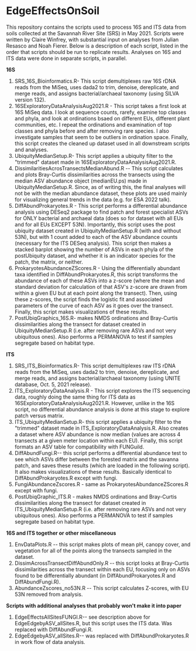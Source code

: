 # EdgeEffectsOnSoil
This repository contains the scripts used to process 16S and ITS data from soils collected at the Savannah River Site (SRS) in May 2021. Scripts were written by Claire Winfrey, with substantial input on analyses from Julian Resasco and Noah Fierer. Below is a description of each script, listed in the order that scripts should be run to replicate results. Analyses on 16S and ITS data were done in separate scripts, in parallel.

**16S**
1. SRS_16S_Bioinformatics.R- This script demultiplexes raw 16S rDNA reads from the MiSeq, uses dada2 to trim, denoise, dereplicate, and merge reads, and assigns bacterial/archaeal taxonomy (using SILVA version 132).
2. 16SExploratoryDataAnalysisAug2021.R - This script takes a first look at 16S MiSeq data. I look at sequence counts, rarefy, examine top classes and phyla, and look at ordinations bsaed on different EUs, different plant communities, etc. I repeat the ordinations and examination of top classes and phyla before and after removing rare species. I also investigate samples that seem to be outliers in ordination space. Finally, this script creates the cleaned up dataset used in all downstream scripts and analyses.
3. UbiquityMedianSetup.R- This script applies a ubiquity filter to the "trimmed" dataset made in 16SExploratoryDataAnalysisAug2021.R.
4. DissimilaritiesAcrosTransectsMedianAbund.R -- This script calculates and plots Bray-Curtis dissimilarities across the transects using the median ASV abundance object (medianEU.ps) made in UbiquityMedianSetup.R. Since, as of writing this, the final analyses will not be with the median abundance dataset, these plots are used mainly for visualizing general trends in the data (e.g. for ESA 2022 talk).
5. DiffAbundProkaryotes.R - This script performs a differential abundance analysis using DESeq2 package to find patch and forest specialist ASVs for ONLY bacterial and archaeal data (does so for dataset with all EUs and for all EUs EXCEPT 53N). Importantly, this script uses the post ubiquity dataset created in UbiquityMedianSetup.R (with and without 53N), but with 1 count added to each of the ASV abundance counts (necessary for the ITS DESeq analysis). This script then makes a stacked barplot showing the number of ASVs in each phyla of the postUbiquity dataset, and whether it is an indicator species for the patch, the matrix, or neither.
6. ProkaryotesAbundanceZScores.R - Using the differentially abundant taxa identified in DiffAbundProkaryotes.R, this script transforms the abundance of each of these ASVs into a z-score (where the mean and standard deviation for calculation of that ASV's z-score are drawn from within a given EU but at each point along the transect). Then, using these z-scores, the script finds the logistic fit and associated parameters of the curve of each ASV as it goes over the transect. Finally, this script makes visualizations of these results.
7. PostUbiqGraphics_16S.R- makes NMDS ordinations and Bray-Curtis dissimilarities along the transect for dataset created in UbiquityMedianSetup.R (i.e. after removing rare ASVs and not very ubiquitous ones). Also performs a PERMANOVA to test if samples segregate based on habitat type.

**ITS**
1. SRS_ITS_Bioinformatics.R- This script demultiplexes raw ITS rDNA reads from the MiSeq, uses dada2 to trim, denoise, dereplicate, and merge reads, and assigns bacterial/archaeal taxonomy (using UNITE database, Oct. 5, 2021 release).
2. ITS_ExploratoryDataAnalysis.R - This script explores the ITS sequencing data, roughly doing the same thing for ITS data as 16SExploratoryDataAnalysisAug2021.R. However, unlike in the 16S script, no differential abundance analysis is done at this stage to explore patch versus matrix.
3. ITS_UbiquityMedianSetup.R- this script applies a ubiquity filter to the "trimmed" dataset made in ITS_ExploratoryDataAnalysis.R. Also creates a dataset where ASV abundance is now median (values are across 4 transects at a given meter location within each EU). Finally, this script formats an ASV table for compatibility with FUNGuild.
4. DiffAbundFungi.R-- this script performs a differential abundance test to see which ASVs differ between the forested matrix and the savanna patch, and saves these results (which are loaded in the following script). It also makes visualizations of these results. Basically identical to DiffAbundProkaryotes.R except with fungi.
5. FungiAbundanceZscores.R - same as ProkaryotesAbundanceZScores.R except with fungi.
6. PostUbiqGraphic_ITS.R - makes NMDS ordinations and Bray-Curtis dissimilarities along the transect for dataset created in ITS_UbiquityMedianSetup.R (i.e. after removing rare ASVs and not very ubiquitous ones). Also performs a PERMANOVA to test if samples segregate based on habitat type.

**16S and ITS together or other miscellaneous**
1. EnvDataPlots.R -- this script makes plots of mean pH, canopy cover, and vegetation for all of the points along the transects sampled in the dataset.
2. DissimAcrossTransectDiffAbundOnly.R -- this script looks at Bray-Curtis dissimilarities across the transect within each EU, focusing only on ASVs found to be differentially abundant (in DiffAbundProkaryotes.R and DiffAbundFungi.R).
3. AbundanceZscores_no53N.R -- This script calculates Z-scores, with EU 53N removed from analysis.


**Scripts with additional analyses that probably won't make it into paper**
1. EdgeEffectsAllSitesFUNGI.R-- see description above for EdgeEdgebyASV_allSites.R, but this script uses the ITS data. Was replaced with DiffAbundFungi.R.
2. EdgeEdgebyASV_allSites.R-- was replaced with DiffAbundProkaryotes.R in work flow of data analysis.
